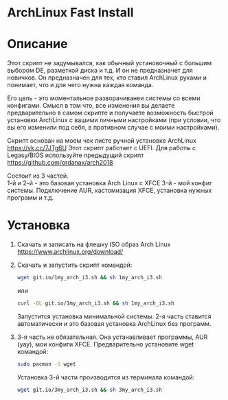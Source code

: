 
# ArchLinux Fast Install


# Описание
Этот скрипт не задумывался, как обычный установочный с большим выбором DE, разметкой диска и т.д. И он не предназначет для новичков. Он предназначен для тех, кто ставил ArchLinux руками и понимает, что и для чего нужна каждая команда.

Его цель - это моментальное разворачиванеи системы со всеми конфигами. Смысл в том что, все изменения вы делаете предварительно в самом скрипте и получаете возможность быстрой установки ArchLinux с вашими личными настройками (при условии, что вы его изменили под себя, в противном случае с моими настройками).

Cкрипт основан на моем чек листе ручной установке ArchLinux https://vk.cc/7JTg6U
Этот скрипт работает с UEFI. Для работы с Legasy/BIOS используйте предыдущий скрипт https://github.com/ordanax/arch2018

Cостоит из 3 частей.  
1-й и 2-й - это базовая установка Arch Linux c XFCE
3-й - мой конфиг системы. Подключение AUR, кастомизация XFCE, установка нужных программ и т.д.  

# Установка
1) Скачать и записать на флешку ISO образ Arch Linux https://www.archlinux.org/download/
2) Скачать и запустить скрипт командой:

   ```bash
   wget git.io/1my_arch_i3.sh && sh 1my_arch_i3.sh
   ```
   или

   ```bash
   curl -OL git.io/1my_arch_i3.sh && sh 1my_arch_i3.sh
   ```
   Запустится установка минимальной системы.
   2-я часть ставится автоматически и это базовая установка ArchLinux без программ.
3) 3-я часть не обязательная. Она устанавливает программы, AUR (yay), мои конфиги XFCE.
   Предварительно установите wget командой:
   ```bash
   sudo pacman -S wget
   ```
   Установка 3-й части производится из терминала командой:

   ```bash
   wget git.io/3my_arch_i3.sh && sh 3my_arch_i3.sh
   ```
